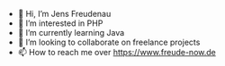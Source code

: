 - 👋 Hi, I’m Jens Freudenau
- 👀 I’m interested in PHP
- 🌱 I’m currently learning Java
- 💞️ I’m looking to collaborate on freelance projects
- 📫 How to reach me over https://www.freude-now.de

<!---
jensfreudenau/jensfreudenau is a ✨ special ✨ repository because its `README.md` (this file) appears on your GitHub profile.
You can click the Preview link to take a look at your changes.
--->
